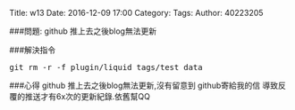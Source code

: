 Title: w13 
Date: 2016-12-09 17:00
Category: 
Tags: 
Author: 40223205

###問題: github 推上去之後blog無法更新

###解決指令

<pre>git rm -r -f plugin/liquid_tags/test_data</pre>

###心得
github 推上去之後blog無法更新,沒有留意到 github寄給我的信
導致反覆的推送才有6x次的更新紀錄.依舊幫QQ

